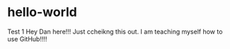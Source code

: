 # hello-world
Test 1 
Hey Dan here!!!
Just ccheikng this out. I am teaching myself how to use GitHub!!!!
